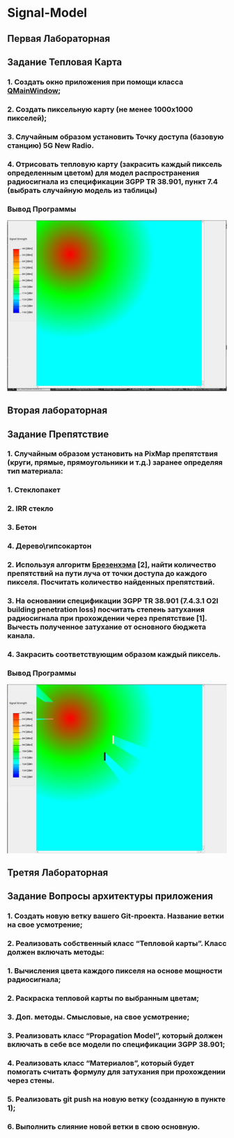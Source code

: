 # Signal-Model

## Первая Лабораторная 
## Задание Тепловая Карта
### 1. Создать окно приложения при помощи класса [QMainWindow](https://www.notion.so/QMainWindow-68158b86590749ce9dcd094a91220c93?pvs=21);
### 2. Создать пиксельную карту (**не менее 1000x1000 пикселей**);
### 3. Случайным образом установить Точку доступа (базовую станцию) 5G New Radio.
### 4. Отрисовать тепловую карту (закрасить каждый пиксель определенным цветом) для модел распространения радиосигнала из спецификации 3GPP TR 38.901, пункт 7.4 (выбрать случайную модель из таблицы)
### Вывод Программы

<img src = "firstLab.jpg">

## Вторая лабораторная
## Задание Препятствие 
### 1. Случайным образом установить на PixMap препятствия (круги, прямые, прямоугольники и т.д.) заранее определяя тип материала:
###    1. Стеклопакет
###    2. IRR стекло
###    3. Бетон
###    4. Дерево\гипсокартон
### 2. Используя алгоритм [Брезенхэма](https://ru.wikipedia.org/wiki/%D0%90%D0%BB%D0%B3%D0%BE%D1%80%D0%B8%D1%82%D0%BC_%D0%91%D1%80%D0%B5%D0%B7%D0%B5%D0%BD%D1%85%D1%8D%D0%BC%D0%B0) [2], найти количество препятствий на пути луча от т**очки доступа** до каждого пикселя. Посчитать количество найденных препятствий.
### 3. На основании спецификации 3GPP TR 38.901 (**7.4.3.1 O2I building penetration loss**) посчитать степень затухания радиосигнала при прохождении через препятствие [1]. Вычесть полученное затухание от основного бюджета канала.
### 4. Закрасить соответствующим образом каждый пиксель.
### Вывод Программы 

<img src = "secondLab.jpg" >

## Третяя Лабораторная 
## Задание Вопросы архитектуры приложения
### 1. Создать новую ветку вашего **Git-проекта**. Название ветки на свое усмотрение;
### 2. Реализовать собственный класс “**Тепловой карты**”. Класс должен включать методы:
###    1. Вычисления цвета каждого пикселя на основе мощности радиосигнала;
###    2. Раскраска тепловой карты по выбранным цветам;
###   3. Доп. методы. Смысловые, на свое усмотрение;
### 3. Реализовать класс “Propagation Model”, который должен включать в себе все модели по спецификации 3GPP 38.901;
### 4. Реализовать класс “Материалов”, который будет помогать считать формулу для затухания при прохождении через стены.
### 5. Реализовать git push на новую ветку (созданную в пункте 1);
### 6. Выполнить слияние новой ветки в свою основную.
